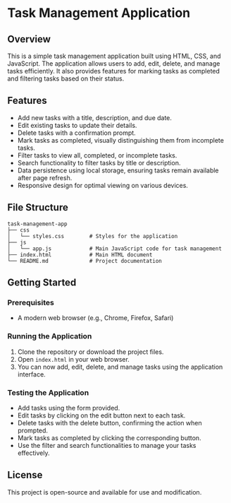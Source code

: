 # Task Management Application

## Overview
This is a simple task management application built using HTML, CSS, and JavaScript. The application allows users to add, edit, delete, and manage tasks efficiently. It also provides features for marking tasks as completed and filtering tasks based on their status.

## Features
- Add new tasks with a title, description, and due date.
- Edit existing tasks to update their details.
- Delete tasks with a confirmation prompt.
- Mark tasks as completed, visually distinguishing them from incomplete tasks.
- Filter tasks to view all, completed, or incomplete tasks.
- Search functionality to filter tasks by title or description.
- Data persistence using local storage, ensuring tasks remain available after page refresh.
- Responsive design for optimal viewing on various devices.

## File Structure
```
task-management-app
├── css
│   └── styles.css        # Styles for the application
├── js
│   └── app.js            # Main JavaScript code for task management
├── index.html            # Main HTML document
└── README.md             # Project documentation
```

## Getting Started

### Prerequisites
- A modern web browser (e.g., Chrome, Firefox, Safari)

### Running the Application
1. Clone the repository or download the project files.
2. Open `index.html` in your web browser.
3. You can now add, edit, delete, and manage tasks using the application interface.

### Testing the Application
- Add tasks using the form provided.
- Edit tasks by clicking on the edit button next to each task.
- Delete tasks with the delete button, confirming the action when prompted.
- Mark tasks as completed by clicking the corresponding button.
- Use the filter and search functionalities to manage your tasks effectively.

## License
This project is open-source and available for use and modification.
